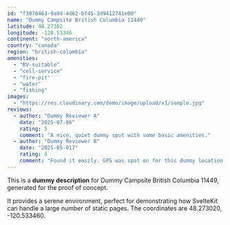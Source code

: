 ```yaml
---
id: "f3070463-9a9d-4d62-bf45-3d9412741e00"
name: "Dummy Campsite British Columbia 11449"
latitude: 48.27302
longitude: -120.53346
continent: "north-america"
country: "canada"
region: "british-columbia"
amenities:
  - "RV-suitable"
  - "cell-service"
  - "fire-pit"
  - "water"
  - "fishing"
images:
  - "https://res.cloudinary.com/demo/image/upload/v1/sample.jpg"
reviews:
  - author: "Dummy Reviewer A"
    date: "2025-07-06"
    rating: 5
    comment: "A nice, quiet dummy spot with some basic amenities."
  - author: "Dummy Reviewer B"
    date: "2025-05-017"
    rating: 4
    comment: "Found it easily. GPS was spot on for this dummy location."
---
```


This is a **dummy description** for Dummy Campsite British Columbia 11449, generated for the proof of concept.

It provides a serene environment, perfect for demonstrating how SvelteKit can handle a large number of static pages. The coordinates are 48.273020, -120.533460.
